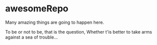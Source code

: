 # awesomeRepo
Many amazing things are going to happen here.

To be or not to be, that is the question,
Whether t'is better to take arms against a sea of trouble...

